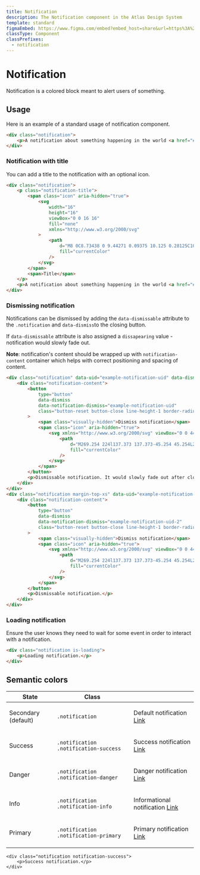 ```yaml
---
title: Notification
description: The Notification component in the Atlas Design System
template: standard
figmaEmbed: https://www.figma.com/embed?embed_host=share&url=https%3A%2F%2Fwww.figma.com%2Ffile%2FuVA2amRR71yJZ0GS6RI6zL%2F%25F0%259F%258C%259E-Atlas-Design-Library%3Fnode-id%3D1002%253A7106%26t%3DWU64bU98uaT1nU7A-1
classType: Component
classPrefixes:
  - notification
---
```


# Notification

Notification is a colored block meant to alert users of something.

## Usage

Here is an example of a standard usage of notification component.

```html
<div class="notification">
	<p>A notification about something happening in the world <a href="#">Link Text</a></p>
</div>
```

### Notification with title

You can add a title to the notification with an optional icon.

```html
<div class="notification">
	<p class="notification-title">
		<span class="icon" aria-hidden="true">
			<svg
				width="16"
				height="16"
				viewBox="0 0 16 16"
				fill="none"
				xmlns="http://www.w3.org/2000/svg"
			>
				<path
					d="M8 0C8.73438 0 9.44271 0.09375 10.125 0.28125C10.8073 0.46875 11.4427 0.739583 12.0312 1.09375C12.6198 1.44792 13.1589 1.86458 13.6484 2.34375C14.138 2.82292 14.5573 3.36198 14.9062 3.96094C15.2552 4.5599 15.5234 5.19792 15.7109 5.875C15.8984 6.55208 15.9948 7.26042 16 8C16 8.73438 15.9062 9.44271 15.7188 10.125C15.5312 10.8073 15.2604 11.4427 14.9062 12.0312C14.5521 12.6198 14.1354 13.1589 13.6562 13.6484C13.1771 14.138 12.638 14.5573 12.0391 14.9062C11.4401 15.2552 10.8021 15.5234 10.125 15.7109C9.44792 15.8984 8.73958 15.9948 8 16C7.26562 16 6.55729 15.9062 5.875 15.7188C5.19271 15.5312 4.55729 15.2604 3.96875 14.9062C3.38021 14.5521 2.84115 14.1354 2.35156 13.6562C1.86198 13.1771 1.44271 12.638 1.09375 12.0391C0.744792 11.4401 0.476562 10.8021 0.289062 10.125C0.101562 9.44792 0.00520833 8.73958 0 8C0 7.26562 0.09375 6.55729 0.28125 5.875C0.46875 5.19271 0.739583 4.55729 1.09375 3.96875C1.44792 3.38021 1.86458 2.84115 2.34375 2.35156C2.82292 1.86198 3.36198 1.44271 3.96094 1.09375C4.5599 0.744792 5.19792 0.476562 5.875 0.289062C6.55208 0.101562 7.26042 0.00520833 8 0ZM9 12V10H7V12H9ZM9 9V4H7V9H9Z"
					fill="currentColor"
				/>
			</svg>
		</span>
		<span>Title</span>
	</p>
	<p>A notification about something happening in the world <a href="#">Link Text</a></p>
</div>
```

### Dismissing notification

Notifications can be dismissed by adding the `data-dismissable` attribute to the `.notification` and `data-dismiss`to the closing button.

If `data-dismissable` attribute is also assigned a `dissapearing` value - notification would slowly fade out.

**Note**: notification's content should be wrapped up with `notification-content` container which helps with correct positioning and spacing of content.

```html
<div class="notification" data-uid="example-notification-uid" data-dismissable="disappearing">
	<div class="notification-content">
		<button
			type="button"
			data-dismiss
			data-notification-dismiss="example-notification-uid"
			class="button-reset button-close line-height-1 border-radius-rounded position-absolute top-0 right-0"
		>
			<span class="visually-hidden">Dismiss notification</span>
			<span class="icon" aria-hidden="true">
				<svg xmlns="http://www.w3.org/2000/svg" viewBox="0 0 448 448">
					<path
						d="M269.254 224l137.373 137.373-45.254 45.254L224 269.254 86.627 406.627l-45.255-45.254L178.746 224 41.373 86.627l45.255-45.255L224 178.746 361.373 41.373l45.254 45.255L269.254 224z"
						fill="currentColor"
					/>
				</svg>
			</span>
		</button>
		<p>Dismissable notification. It would slowly fade out after closing.</p>
	</div>
</div>
<div class="notification margin-top-xs" data-uid="example-notification-uid-2" data-dismissable>
	<div class="notification-content">
		<button
			type="button"
			data-dismiss
			data-notification-dismiss="example-notification-uid-2"
			class="button-reset button-close line-height-1 border-radius-rounded position-absolute top-0 right-0"
		>
			<span class="visually-hidden">Dismiss notification</span>
			<span class="icon" aria-hidden="true">
				<svg xmlns="http://www.w3.org/2000/svg" viewBox="0 0 448 448">
					<path
						d="M269.254 224l137.373 137.373-45.254 45.254L224 269.254 86.627 406.627l-45.255-45.254L178.746 224 41.373 86.627l45.255-45.255L224 178.746 361.373 41.373l45.254 45.255L269.254 224z"
						fill="currentColor"
					/>
				</svg>
			</span>
		</button>
		<p>Dismissable notification.</p>
	</div>
</div>
```

### Loading notification

Ensure the user knows they need to wait for some event in order to interact with a notification.

```html
<div class="notification is-loading">
	<p>Loading notification.</p>
</div>
```

## Semantic colors

| State               | Class                                 |                                                                                                                                  |
| ------------------- | ------------------------------------- | -------------------------------------------------------------------------------------------------------------------------------- |
| Secondary (default) | `.notification`                       | <div class="notification"><p class="margin-top-none">Default notification <a href="#">Link</a></p></div>                         |
| Success             | `.notification .notification-success` | <div class="notification notification-success"><p class="margin-top-none">Success notification <a href="#">Link</a></p></div>    |
| Danger              | `.notification .notification-danger`  | <div class="notification notification-danger"><p class="margin-top-none">Danger notification <a href="#">Link</a></p></div>      |
| Info                | `.notification .notification-info`    | <div class="notification notification-info"><p class="margin-top-none">Informational notification <a href="#">Link</a></p></div> |
| Primary             | `.notification .notification-primary` | <div class="notification notification-primary"><p class="margin-top-none">Primary notification <a href="#">Link</a></p></div>    |

```abut-html
<div class="notification notification-success">
	<p>Success notification.</p>
</div>
```
